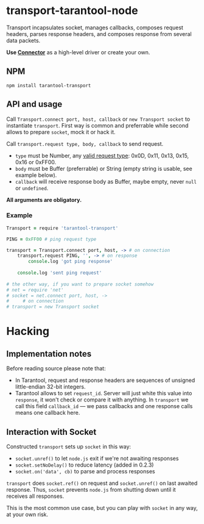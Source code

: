 # transport-tarantool-node

Transport incapsulates socket, manages callbacks, composes request headers, parses response headers, and composes response from several data packets.

**Use [Connector]()** as a high-level driver or create your own.

## NPM

```shell
npm install tarantool-transport
```
## API and usage
Call `Transport.connect port, host, callback` or `new Transport socket` to instantiate `transport`.
First way is common and preferrable while second allows to prepare `socket`, mock it or hack it.

Call `transport.request type, body, callback` to send request.

- `type` must be Number, any [valid request type](https://github.com/mailru/tarantool/blob/master/doc/box-protocol.txt#L46): 0x0D, 0x11, 0x13, 0x15, 0x16 or 0xFF00.
- `body` must be Buffer (preferrable) or String (empty string is usable, see example below).
- `callback` will receive response body as Buffer, maybe empty, never `null` or `undefined`.

**All arguments are obligatory.**

### Example

```coffee
Transport = require 'tarantool-transport'

PING = 0xFF00 # ping request type

transport = Transport.connect port, host, -> # on connection
    transport.request PING, '', -> # on response
        console.log 'got ping response'
    
    console.log 'sent ping request'
    
# the other way, if you want to prepare socket somehow
# net = require 'net'
# socket = net.connect port, host, ->
#     # on connection
# transport = new Transport socket
```

# Hacking

## Implementation notes

Before reading source please note that:
- In Tarantool, request and response headers are sequences of unsigned little-endian 32-bit integers.
- Tarantool allows to set `request_id`. Server will just white this value into `response`, it won't check or compare it with anything. In `transport` we call this field `callback_id` — we pass callbacks and one response calls means one callback here.

## Interaction with Socket

Constructed `transport` sets up `socket` in this way:
- `socket.unref()` to let `node.js` exit if we're not awaiting responses
- `socket.setNoDelay()` to reduce latency (added in 0.2.3)
- `socket.on('data', cb)` to parse and process responses

`transport` does `socket.ref()` on request and `socket.unref()` on last awaited response. Thus, `socket` prevents `node.js` from shutting down until it receives all responses.

This is the most common use case, but you can play with `socket` in any way, at your own risk.

